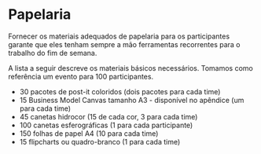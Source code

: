 # Papelaria
Fornecer os materiais adequados de papelaria para os participantes garante que eles tenham sempre a mão ferramentas recorrentes para o trabalho do fim de semana.

A lista a seguir descreve os materiais básicos necessários. Tomamos como referência um evento para 100 participantes.

* 30 pacotes de post-it coloridos (dois pacotes para cada time)
* 15 Business Model Canvas tamanho A3 - disponível no apêndice (um para cada time)
* 45 canetas hidrocor (15 de cada cor, 3 para cada time)
* 100 canetas esferográficas (1 para cada participante)
* 150 folhas de papel A4 (10 para cada time)
* 15 flipcharts ou quadro-branco (1 para cada time)
